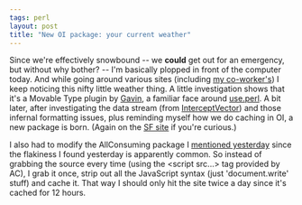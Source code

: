 ```yaml
---
tags: perl
layout: post
title: "New OI package: your current weather"
---
```




Since we're effectively snowbound -- we <b>could</b> get out for an emergency, but without why bother? -- I'm basically plopped in front of the computer today. And while going around various sites (including <a href="http://mark.denovich.org/">my co-worker's</a>) I keep noticing this nifty little weather thing. A little investigation shows that it's a Movable Type plugin by <a href="http://www.estey.com/">Gavin</a>, a familiar face around <a href="http://use.perl.org/~gav/">use.perl</a>. A bit later, after investigating the data stream (from <a href="http://weather.interceptvector.com/">InterceptVector</a>) and those infernal formatting issues, plus reminding myself how we do caching in OI, a new package is born. (Again on the <a href="https://sourceforge.net/project/showfiles.php?group_id=16810">SF site</a> if you're curious.)

<p>I also had to modify the AllConsuming package I <a href="/2003/02/15/allconsuming_oi_package_plus_delayed_gratification.html">mentioned yesterday</a> since the flakiness I found yesterday is apparently common. So instead of grabbing the source every time (using the &lt;script src...&gt; tag provided by AC), I grab it once, strip out all the JavaScript syntax (just 'document.write' stuff) and cache it. That way I should only hit the site twice a day since it's cached for 12 hours.</p>

<p>


